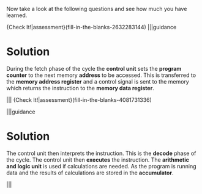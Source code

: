 Now take a look at the following questions and see how much you have learned.

{Check It!|assessment}(fill-in-the-blanks-2632283144)
|||guidance
# Solution

During the fetch phase of the cycle the **control unit** sets the **program counter** to the next memory **address** to be accessed.
This is transferred to the **memory address register** and a control signal is sent to the memory which returns the instruction to the **memory data register**.

|||
{Check It!|assessment}(fill-in-the-blanks-4081731336)

|||guidance
# Solution

The control unit then interprets the instruction. This is the **decode** phase of the cycle.
The control unit then **executes** the instruction. 
The **arithmetic and logic unit** is used if calculations are needed. 
As the program is running data and the results of calculations are stored in the **accumulator**.

|||